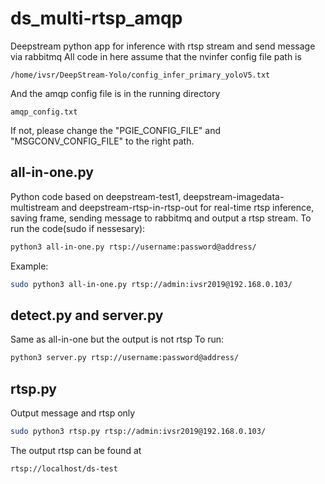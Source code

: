 # ds_multi-rtsp_amqp
Deepstream python app for inference with rtsp stream and send message via rabbitmq
All code in here assume that the nvinfer config file path is 
```
/home/ivsr/DeepStream-Yolo/config_infer_primary_yoloV5.txt
```
And the amqp config file is in the running directory
```
amqp_config.txt
```
If not, please change the "PGIE_CONFIG_FILE" and "MSGCONV_CONFIG_FILE" to the right path.
## all-in-one.py
Python code based on deepstream-test1, deepstream-imagedata-multistream and deepstream-rtsp-in-rtsp-out for real-time rtsp inference, saving frame, sending message to rabbitmq and output a rtsp stream. 
To run the code(sudo if nessesary): 
```bash
python3 all-in-one.py rtsp://username:password@address/
```
Example:  
```bash
sudo python3 all-in-one.py rtsp://admin:ivsr2019@192.168.0.103/
```

## detect.py and server.py 
Same as all-in-one but the output is not rtsp 
To run: 
```bash
python3 server.py rtsp://username:password@address/
```

## rtsp.py 
Output message and rtsp only 
```bash
sudo python3 rtsp.py rtsp://admin:ivsr2019@192.168.0.103/
``` 
The output rtsp can be found at 
```
rtsp://localhost/ds-test 
```

